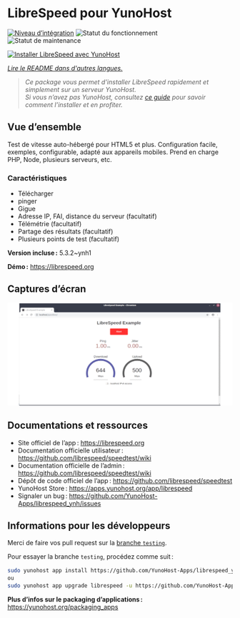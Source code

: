 <!--
Nota bene : ce README est automatiquement généré par <https://github.com/YunoHost/apps/tree/master/tools/readme_generator>
Il NE doit PAS être modifié à la main.
-->

# LibreSpeed pour YunoHost

[![Niveau d’intégration](https://dash.yunohost.org/integration/librespeed.svg)](https://dash.yunohost.org/appci/app/librespeed) ![Statut du fonctionnement](https://ci-apps.yunohost.org/ci/badges/librespeed.status.svg) ![Statut de maintenance](https://ci-apps.yunohost.org/ci/badges/librespeed.maintain.svg)

[![Installer LibreSpeed avec YunoHost](https://install-app.yunohost.org/install-with-yunohost.svg)](https://install-app.yunohost.org/?app=librespeed)

*[Lire le README dans d'autres langues.](./ALL_README.md)*

> *Ce package vous permet d’installer LibreSpeed rapidement et simplement sur un serveur YunoHost.*  
> *Si vous n’avez pas YunoHost, consultez [ce guide](https://yunohost.org/install) pour savoir comment l’installer et en profiter.*

## Vue d’ensemble

Test de vitesse auto-hébergé pour HTML5 et plus. Configuration facile, exemples, configurable, adapté aux appareils mobiles. Prend en charge PHP, Node, plusieurs serveurs, etc.

### Caractéristiques

- Télécharger
- pinger
- Gigue
- Adresse IP, FAI, distance du serveur (facultatif)
- Télémétrie (facultatif)
- Partage des résultats (facultatif)
- Plusieurs points de test (facultatif)

**Version incluse :** 5.3.2~ynh1

**Démo :** <https://librespeed.org>

## Captures d’écran

![Capture d’écran de LibreSpeed](./doc/screenshots/screenshot.png)

## Documentations et ressources

- Site officiel de l’app : <https://librespeed.org>
- Documentation officielle utilisateur : <https://github.com/librespeed/speedtest/wiki>
- Documentation officielle de l’admin : <https://github.com/librespeed/speedtest/wiki>
- Dépôt de code officiel de l’app : <https://github.com/librespeed/speedtest>
- YunoHost Store : <https://apps.yunohost.org/app/librespeed>
- Signaler un bug : <https://github.com/YunoHost-Apps/librespeed_ynh/issues>

## Informations pour les développeurs

Merci de faire vos pull request sur la [branche `testing`](https://github.com/YunoHost-Apps/librespeed_ynh/tree/testing).

Pour essayer la branche `testing`, procédez comme suit :

```bash
sudo yunohost app install https://github.com/YunoHost-Apps/librespeed_ynh/tree/testing --debug
ou
sudo yunohost app upgrade librespeed -u https://github.com/YunoHost-Apps/librespeed_ynh/tree/testing --debug
```

**Plus d’infos sur le packaging d’applications :** <https://yunohost.org/packaging_apps>
